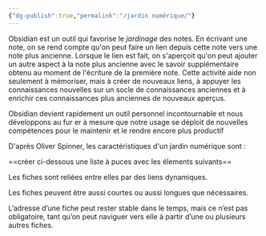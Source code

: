 ```yaml
---
{"dg-publish":true,"permalink":"/jardin numérique/"}
---
```





Obsidian est un outil qui favorise le *jardinage* des notes. En écrivant une note, on se rend compte qu'on peut faire un lien depuis cette note vers une note plus ancienne. Lorsque le lien est fait, on s'aperçoit qu'on peut ajouter un autre aspect à la note plus ancienne avec le savoir supplémentaire obtenu au moment de l'écriture de la première note. Cette activité aide non seulement à mémoriser, mais à créer de nouveaux liens, à appuyer les connaissances nouvelles sur un socle de connaissances anciennes et à enrichir ces connaissances plus anciennes de nouveaux aperçus.

  

Obsidian devient rapidement un outil personnel incontournable et nous développons au fur er à mesure que notre usage se déploit de nouvelles compétences pour le maintenir et le rendre encore plus productif

  

D'après Oliver Spinner, les caractéristiques d'un jardin numérique sont :

==créer ci-dessous une liste à puces avec les élements suivants== 

Les fiches sont reliées entre elles par des liens dynamiques.

  

Les fiches peuvent être aussi courtes ou aussi longues que nécessaires.

  

L’adresse d’une fiche peut rester stable dans le temps, mais ce n’est pas obligatoire, tant qu’on peut naviguer vers elle à partir d’une ou plusieurs autres fiches.